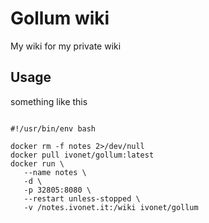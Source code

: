 # Gollum wiki

My wiki for my private wiki


## Usage 

something like this

```shell

#!/usr/bin/env bash

docker rm -f notes 2>/dev/null
docker pull ivonet/gollum:latest
docker run \
   --name notes \
   -d \
   -p 32805:8080 \
   --restart unless-stopped \
   -v /notes.ivonet.it:/wiki ivonet/gollum

```
